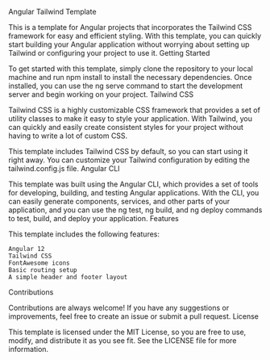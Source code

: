 Angular Tailwind Template

This is a template for Angular projects that incorporates the Tailwind CSS framework for easy and efficient styling. With this template, you can quickly start building your Angular application without worrying about setting up Tailwind or configuring your project to use it.
Getting Started

To get started with this template, simply clone the repository to your local machine and run npm install to install the necessary dependencies. Once installed, you can use the ng serve command to start the development server and begin working on your project.
Tailwind CSS

Tailwind CSS is a highly customizable CSS framework that provides a set of utility classes to make it easy to style your application. With Tailwind, you can quickly and easily create consistent styles for your project without having to write a lot of custom CSS.

This template includes Tailwind CSS by default, so you can start using it right away. You can customize your Tailwind configuration by editing the tailwind.config.js file.
Angular CLI

This template was built using the Angular CLI, which provides a set of tools for developing, building, and testing Angular applications. With the CLI, you can easily generate components, services, and other parts of your application, and you can use the ng test, ng build, and ng deploy commands to test, build, and deploy your application.
Features

This template includes the following features:

    Angular 12
    Tailwind CSS
    FontAwesome icons
    Basic routing setup
    A simple header and footer layout

Contributions

Contributions are always welcome! If you have any suggestions or improvements, feel free to create an issue or submit a pull request.
License

This template is licensed under the MIT License, so you are free to use, modify, and distribute it as you see fit. See the LICENSE file for more information.
